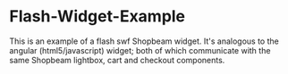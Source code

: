Flash-Widget-Example
====================

This is an example of a flash swf Shopbeam widget. It's analogous to the angular (html5/javascript) widget; both of which communicate with the same Shopbeam lightbox, cart and checkout components.
